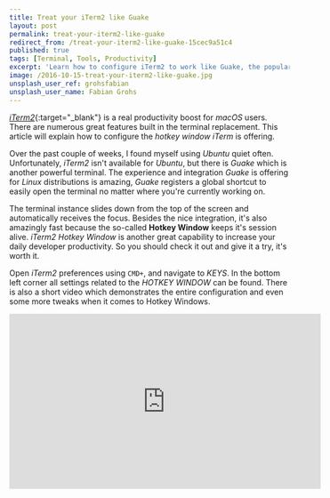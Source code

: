 ```yaml
---
title: Treat your iTerm2 like Guake
layout: post
permalink: treat-your-iterm2-like-guake
redirect_from: /treat-your-iterm2-like-guake-15cec9a51c4
published: true
tags: [Terminal, Tools, Productivity]
excerpt: 'Learn how to configure iTerm2 to work like Guake, the popular Linux terminal. Boost your productivity and access iTerm2 quickly from everywhere.'
image: /2016-10-15-treat-your-iterm2-like-guake.jpg
unsplash_user_ref: grohsfabian
unsplash_user_name: Fabian Grohs
---
```


[*iTerm2*](https://www.iterm2.com/){:target="_blank"} is a real productivity boost for *macOS* users. There are numerous great features built in the terminal replacement. This article will explain how to configure the *hotkey window* *iTerm* is offering.

Over the past couple of weeks, I found myself using *Ubuntu* quiet often. Unfortunately, *iTerm2* isn't available for *Ubuntu*, but there is *Guake* which is another powerful terminal. The experience and integration *Guake* is offering for *Linux* distributions is amazing, *Guake* registers a global shortcut to easily open the terminal no matter where you're currently working on.

The terminal instance slides down from the top of the screen and automatically receives the focus. Besides the nice integration, it's also amazingly fast because the so-called **Hotkey Window** keeps it's session alive. *iTerm2 Hotkey Window* is another great capability to increase your daily developer productivity. So you should check it out and give it a try, it's worth it.

Open *iTerm2* preferences using `CMD+`, and navigate to *KEYS*. In the bottom left corner all settings related to the *HOTKEY WINDOW* can be found. There is also a short video which demonstrates the entire configuration and even some more tweaks when it comes to Hotkey Windows.

<iframe width="560" height="315" src="https://www.youtube-nocookie.com/embed/Tc-j3Jwd4rQ" frameborder="0" allow="accelerometer; autoplay; encrypted-media; gyroscope; picture-in-picture" allowfullscreen></iframe>
